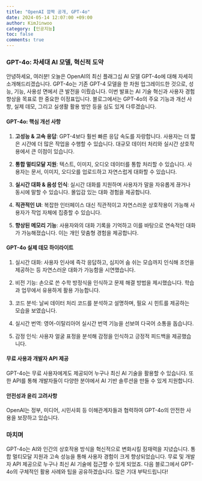 ```yaml
---
title: "OpenAI 깜짝 공개, GPT-4o"
date: 2024-05-14 12:07:00 +09:00
author: KimJinwoo
category: [인공지능]
toc: false
comments: true
---
```


### GPT-4o: 차세대 AI 모델, 혁신적 도약

안녕하세요, 여러분! 오늘은 OpenAI의 최신 플래그십 AI 모델 GPT-4o에 대해 자세히 소개해드리겠습니다. GPT-4o는 기존 GPT-4 모델을 한 차원 업그레이드한 것으로, 성능, 기능, 사용성 면에서 큰 발전을 이뤘습니다. 이번 발표는 AI 기술 혁신과 사용자 경험 향상을 목표로 한 중요한 이정표입니다. 블로그에서는 GPT-4o의 주요 기능과 개선 사항, 실제 데모, 그리고 실생활 활용 방안 등을 심도 있게 다루겠습니다.

#### GPT-4o: 핵심 개선 사항

1. **고성능 & 고속 응답**: GPT-4보다 훨씬 빠른 응답 속도를 자랑합니다. 사용자는 더 짧은 시간에 더 많은 작업을 수행할 수 있습니다. 대규모 데이터 처리와 실시간 상호작용에서 큰 이점이 있습니다.

2. **통합 멀티모달 지원**: 텍스트, 이미지, 오디오 데이터를 통합 처리할 수 있습니다. 사용자는 문서, 이미지, 오디오를 업로드하고 자연스럽게 대화할 수 있습니다.

3. **실시간 대화 & 음성 인식**: 실시간 대화를 지원하며 사용자가 말을 자유롭게 끊거나 동시에 말할 수 있습니다. 몰입감 있는 대화 경험을 제공합니다.

4. **직관적인 UI**: 복잡한 인터페이스 대신 직관적이고 자연스러운 상호작용이 가능해 사용자가 작업 자체에 집중할 수 있습니다.

5. **향상된 메모리 기능**: 사용자와의 대화 기록을 기억하고 이를 바탕으로 연속적인 대화가 가능해졌습니다. 이는 개인 맞춤형 경험을 제공합니다.

#### GPT-4o 실제 데모 하이라이트

1. 실시간 대화: 사용자 인사에 즉각 응답하고, 심지어 숨 쉬는 모습까지 인식해 조언을 제공하는 등 자연스러운 대화가 가능함을 시연했습니다.

2. 비전 기능: 손으로 쓴 수학 방정식을 인식하고 문제 해결 방법을 제시했습니다. 학습과 업무에서 유용하게 활용 가능합니다.

3. 코드 분석: 날씨 데이터 처리 코드를 분석하고 설명하며, 필요 시 힌트를 제공하는 모습을 보였습니다.

4. 실시간 번역: 영어-이탈리아어 실시간 번역 기능을 선보여 다국어 소통을 돕습니다.

5. 감정 인식: 사용자 얼굴 표정을 분석해 감정을 인식하고 긍정적 피드백을 제공했습니다.

#### 무료 사용과 개발자 API 제공

GPT-4o는 무료 사용자에게도 제공되어 누구나 최신 AI 기술을 활용할 수 있습니다. 또한 API를 통해 개발자들이 다양한 분야에서 AI 기반 솔루션을 만들 수 있게 지원합니다.

#### 안전성과 윤리 고려사항

OpenAI는 정부, 미디어, 시민사회 등 이해관계자들과 협력하여 GPT-4o의 안전한 사용을 보장하고 있습니다.

### 마치며

GPT-4o는 AI와 인간의 상호작용 방식을 혁신적으로 변화시킬 잠재력을 지녔습니다. 통합 멀티모달 지원과 고속 성능을 통해 사용자 경험이 크게 향상되었습니다. 무료 및 개발자 API 제공으로 누구나 최신 AI 기술에 접근할 수 있게 되었죠. 다음 블로그에서 GPT-4o의 구체적인 활용 사례와 팁을 공유하겠습니다. 많은 기대 부탁드립니다!
